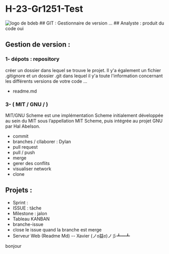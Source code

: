 # H-23-Gr1251-Test
<img src="./logo.png" alt="logo de bdeb">
## GIT : Gestionnaire de version ... 
## Analyste : produit du code 
oui

## Gestion de version  : 
### 1- dépots : repository
créer un dossier dans lequel se trouve le projet. Il y'a également un fichier .gitignore et un 
dossier .git dans lequel il y'a toute l'information concernant les différents versions de votre code ... 

- readme.md
### 3- ( MIT / GNU / )
MIT/GNU Scheme est une implémentation Scheme initialement développée au sein du MIT sous l’appellation MIT Scheme, puis intégrée au projet GNU par Hal Abelson. 

- commit 
- branches / cllaborer : Dylan
- pull request
- pull / push
- merge
- gerer des conflits
- visualiser network
- clone

## Projets : 
- Sprint : 
- ISSUE : tâche
- Milestone : jalon
- Tableau KANBAN
- branche-issue
- close le issue quand la branche est merge
- Serveur Web (Readme Md) -- Xavier (ノಠ益ಠ)ノ彡┻━┻

bonjour
